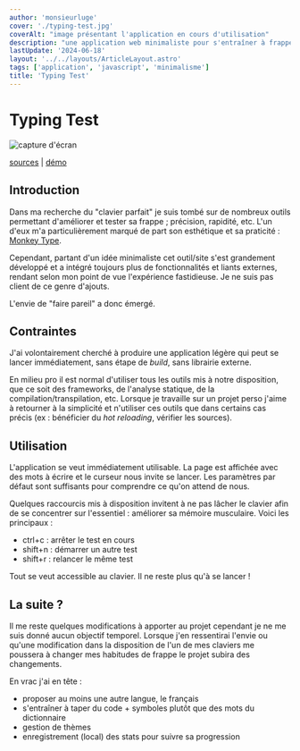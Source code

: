 ```yaml
---
author: 'monsieurluge'
cover: './typing-test.jpg'
coverAlt: "image présentant l'application en cours d'utilisation"
description: "une application web minimaliste pour s'entraîner à frapper rapidement au clavier"
lastUpdate: '2024-06-18'
layout: '../../layouts/ArticleLayout.astro'
tags: ['application', 'javascript', 'minimalisme']
title: 'Typing Test'
---
```


# Typing Test

![capture d'écran](./typing-test.jpg)

<a href="https://github.com/monsieurluge/typing-test" target="_blank">sources</a> | <a href="https://typing-test.monsieurluge.dev" target="_blank">démo</a>

## Introduction

Dans ma recherche du "clavier parfait" je suis tombé sur de nombreux outils permettant d'améliorer et tester sa frappe ; précision, rapidité, etc. L'un d'eux m'a particulièrement marqué de part son esthétique et sa praticité : <a href="https://monkeytype.com" target="_blank">Monkey Type</a>.

Cependant, partant d'un idée minimaliste cet outil/site s'est grandement développé et a intégré toujours plus de fonctionnalités et liants externes, rendant selon mon point de vue l'expérience fastidieuse. Je ne suis pas client de ce genre d'ajouts.

L'envie de "faire pareil" a donc émergé.

## Contraintes

J'ai volontairement cherché à produire une application légère qui peut se lancer immédiatement, sans étape de _build_, sans librairie externe.

En milieu pro il est normal d'utiliser tous les outils mis à notre disposition, que ce soit des frameworks, de l'analyse statique, de la compilation/transpilation, etc. Lorsque je travaille sur un projet perso j'aime à retourner à la simplicité et n'utiliser ces outils que dans certains cas précis (ex : bénéficier du _hot reloading_, vérifier les sources).

## Utilisation

L'application se veut immédiatement utilisable. La page est affichée avec des mots à écrire et le curseur nous invite se lancer. Les paramètres par défaut sont suffisants pour comprendre ce qu'on attend de nous.

Quelques raccourcis mis à disposition invitent à ne pas lâcher le clavier afin de se concentrer sur l'essentiel : améliorer sa mémoire musculaire. Voici les principaux :

- ctrl+c : arrêter le test en cours
- shift+n : démarrer un autre test
- shift+r : relancer le même test

Tout se veut accessible au clavier. Il ne reste plus qu'à se lancer !

## La suite ?

Il me reste quelques modifications à apporter au projet cependant je ne me suis donné aucun objectif temporel. Lorsque j'en ressentirai l'envie ou qu'une modification dans la disposition de l'un de mes claviers me poussera à changer mes habitudes de frappe le projet subira des changements.

En vrac j'ai en tête :

- proposer au moins une autre langue, le français
- s'entraîner à taper du code + symboles plutôt que des mots du dictionnaire
- gestion de thèmes
- enregistrement (local) des stats pour suivre sa progression
